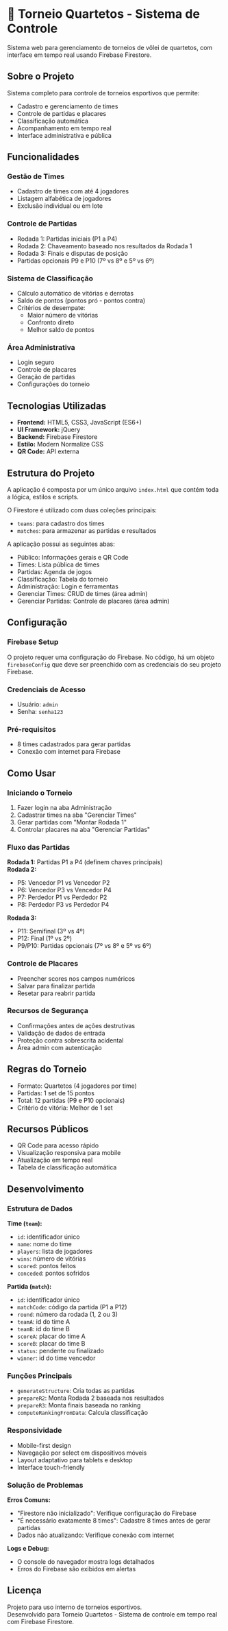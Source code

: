 # 🏐 Torneio Quartetos - Sistema de Controle

Sistema web para gerenciamento de torneios de vôlei de quartetos, com interface em tempo real usando Firebase Firestore.

## Sobre o Projeto

Sistema completo para controle de torneios esportivos que permite:

- Cadastro e gerenciamento de times
- Controle de partidas e placares
- Classificação automática
- Acompanhamento em tempo real
- Interface administrativa e pública

## Funcionalidades

### Gestão de Times

- Cadastro de times com até 4 jogadores
- Listagem alfabética de jogadores
- Exclusão individual ou em lote

### Controle de Partidas

- Rodada 1: Partidas iniciais (P1 a P4)
- Rodada 2: Chaveamento baseado nos resultados da Rodada 1
- Rodada 3: Finais e disputas de posição
- Partidas opcionais P9 e P10 (7º vs 8º e 5º vs 6º)

### Sistema de Classificação

- Cálculo automático de vitórias e derrotas
- Saldo de pontos (pontos pró - pontos contra)
- Critérios de desempate:
  - Maior número de vitórias
  - Confronto direto
  - Melhor saldo de pontos

### Área Administrativa

- Login seguro
- Controle de placares
- Geração de partidas
- Configurações do torneio

## Tecnologias Utilizadas

- **Frontend:** HTML5, CSS3, JavaScript (ES6+)
- **UI Framework:** jQuery
- **Backend:** Firebase Firestore
- **Estilo:** Modern Normalize CSS
- **QR Code:** API externa

## Estrutura do Projeto

A aplicação é composta por um único arquivo `index.html` que contém toda a lógica, estilos e scripts.

O Firestore é utilizado com duas coleções principais:

- `teams`: para cadastro dos times
- `matches`: para armazenar as partidas e resultados

A aplicação possui as seguintes abas:

- Público: Informações gerais e QR Code
- Times: Lista pública de times
- Partidas: Agenda de jogos
- Classificação: Tabela do torneio
- Administração: Login e ferramentas
- Gerenciar Times: CRUD de times (área admin)
- Gerenciar Partidas: Controle de placares (área admin)

## Configuração

### Firebase Setup

O projeto requer uma configuração do Firebase. No código, há um objeto `firebaseConfig` que deve ser preenchido com as credenciais do seu projeto Firebase.

### Credenciais de Acesso

- Usuário: `admin`
- Senha: `senha123`

### Pré-requisitos

- 8 times cadastrados para gerar partidas
- Conexão com internet para Firebase

## Como Usar

### Iniciando o Torneio

1. Fazer login na aba Administração
2. Cadastrar times na aba "Gerenciar Times"
3. Gerar partidas com "Montar Rodada 1"
4. Controlar placares na aba "Gerenciar Partidas"

### Fluxo das Partidas

**Rodada 1:** Partidas P1 a P4 (definem chaves principais)  
**Rodada 2:**  
- P5: Vencedor P1 vs Vencedor P2  
- P6: Vencedor P3 vs Vencedor P4  
- P7: Perdedor P1 vs Perdedor P2  
- P8: Perdedor P3 vs Perdedor P4  

**Rodada 3:**  
- P11: Semifinal (3º vs 4º)  
- P12: Final (1º vs 2º)  
- P9/P10: Partidas opcionais (7º vs 8º e 5º vs 6º)

### Controle de Placares

- Preencher scores nos campos numéricos
- Salvar para finalizar partida
- Resetar para reabrir partida

### Recursos de Segurança

- Confirmações antes de ações destrutivas
- Validação de dados de entrada
- Proteção contra sobrescrita acidental
- Área admin com autenticação

## Regras do Torneio

- Formato: Quartetos (4 jogadores por time)  
- Partidas: 1 set de 15 pontos  
- Total: 12 partidas (P9 e P10 opcionais)  
- Critério de vitória: Melhor de 1 set

## Recursos Públicos

- QR Code para acesso rápido
- Visualização responsiva para mobile
- Atualização em tempo real
- Tabela de classificação automática

## Desenvolvimento

### Estrutura de Dados

**Time (`team`):**

- `id`: identificador único
- `name`: nome do time
- `players`: lista de jogadores
- `wins`: número de vitórias
- `scored`: pontos feitos
- `conceded`: pontos sofridos

**Partida (`match`):**

- `id`: identificador único
- `matchCode`: código da partida (P1 a P12)
- `round`: número da rodada (1, 2 ou 3)
- `teamA`: id do time A
- `teamB`: id do time B
- `scoreA`: placar do time A
- `scoreB`: placar do time B
- `status`: pendente ou finalizado
- `winner`: id do time vencedor

### Funções Principais

- `generateStructure`: Cria todas as partidas
- `prepareR2`: Monta Rodada 2 baseada nos resultados
- `prepareR3`: Monta finais baseada no ranking
- `computeRankingFromData`: Calcula classificação

### Responsividade

- Mobile-first design
- Navegação por select em dispositivos móveis
- Layout adaptativo para tablets e desktop
- Interface touch-friendly

### Solução de Problemas

**Erros Comuns:**

- "Firestore não inicializado": Verifique configuração do Firebase  
- "É necessário exatamente 8 times": Cadastre 8 times antes de gerar partidas  
- Dados não atualizando: Verifique conexão com internet

**Logs e Debug:**

- O console do navegador mostra logs detalhados
- Erros do Firebase são exibidos em alertas

## Licença

Projeto para uso interno de torneios esportivos.  
Desenvolvido para Torneio Quartetos - Sistema de controle em tempo real com Firebase Firestore.
